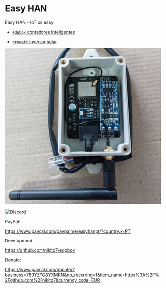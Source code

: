 # Easy HAN

Easy HAN - IoT on easy

- [```edpbox``` contadores inteligentes](./edpbox/)

- [```growatt``` inversor solar](./growatt/)

![Easy HAN RS485](./easy-han-5.jpg)

[![Discord](https://img.shields.io/discord/494714310518505472?style=plastic&logo=discord)](https://discord.gg/Mh9mTEA) 

PayPal:

https://www.paypal.com/paypalme/easyhanpt/?country.x=PT

Development:

https://github.com/nikito7/edpbox

Donate:

https://www.paypal.com/donate/?business=789YZYG8YXMRN&no_recurring=1&item_name=https%3A%2F%2Fgithub.com%2Fnikito7&currency_code=EUR
